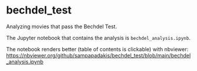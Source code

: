 # bechdel_test
Analyzing movies that pass the Bechdel Test.

The Jupyter notebook that contains the analysis is `bechdel_analysis.ipynb`.

The notebook renders better (table of contents is clickable) with nbviewer:
https://nbviewer.org/github/sampapadakis/bechdel_test/blob/main/bechdel_analysis.ipynb
